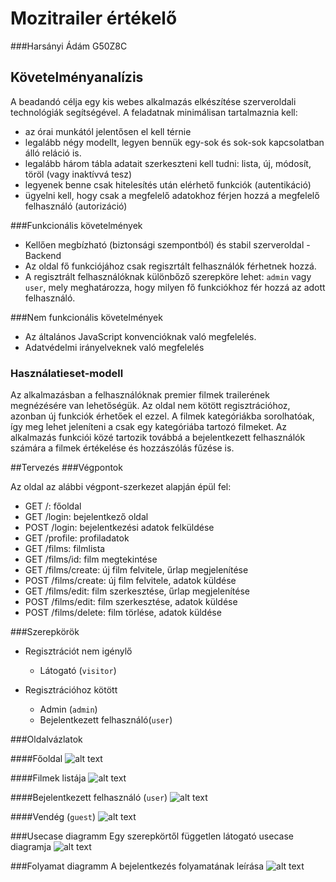 # Mozitrailer értékelő
###Harsányi Ádám G50Z8C
## Követelményanalízis

A beadandó célja egy kis webes alkalmazás elkészítése szerveroldali technológiák segítségével. A feladatnak minimálisan tartalmaznia kell:

   + az órai munkától jelentősen el kell térnie
   + legalább négy modellt, legyen bennük egy-sok és sok-sok kapcsolatban álló reláció is.
   + legalább három tábla adatait szerkeszteni kell tudni: lista, új, módosít, töröl (vagy inaktívvá tesz)
   + legyenek benne csak hitelesítés után elérhető funkciók (autentikáció)
   + ügyelni kell, hogy csak a megfelelő adatokhoz férjen hozzá a megfelelő felhasználó (autorizáció)
   
###Funkcionális követelmények

  + Kellően megbízható (biztonsági szempontból) és stabil szerveroldal - Backend
  + Az oldal fő funkciójához csak regiszrtált felhasználók férhetnek hozzá.
  + A regisztrált felhasználóknak különbőző szerepköre lehet: `admin` vagy `user`, mely meghatározza, hogy milyen fő funkciókhoz fér hozzá az adott felhasználó.
  
###Nem funkcionális követelmények

+ Az általános JavaScript konvencióknak való megfelelés.
+ Adatvédelmi irányelveknek való megfelelés
   

   
### Használatieset-modell
Az alkalmazásban a felhasználóknak premier filmek trailerének megnézésére van lehetőségük. Az oldal nem kötött regisztrációhoz, azonban új funkciók érhetőek el ezzel. A filmek kategóriákba sorolhatóak, így meg lehet jeleníteni a csak egy kategóriába tartozó filmeket. Az alkalmazás funkciói közé tartozik továbbá a bejelentkezett felhasználók számára a filmek értékelése és hozzászólás fűzése is.

##Tervezés
###Végpontok

Az oldal az alábbi végpont-szerkezet alapján épül fel:

+ GET /: főoldal
+ GET /login: bejelentkező oldal
+ POST /login: bejelentkezési adatok felküldése
+ GET /profile: profiladatok
+ GET /films: filmlista
+ GET /films/id: film megtekintése
+ GET /films/create: új film felvitele, űrlap megjelenítése
+ POST /films/create: új film felvitele, adatok küldése
+ GET /films/edit: film szerkesztése, űrlap megjelenítése
+ POST /films/edit: film szerkesztése,  adatok küldése
+ POST /films/delete: film törlése, adatok küldése

###Szerepkörök
+ Regisztrációt nem igénylő

   + Látogató (`visitor`)

+ Regisztrációhoz kötött
   + Admin (`admin`)
   + Bejelentkezett felhasználó(`user`)
   
###Oldalvázlatok

####Főoldal
![alt text](http://kepfeltoltes.hu/161016/Home_www.kepfeltoltes.hu_.png)

####Filmek listája
![alt text](http://kepfeltoltes.hu/161016/List_www.kepfeltoltes.hu_.png)

####Bejelentkezett felhasználó (`user`)
![alt text](http://kepfeltoltes.hu/161016/Bej_www.kepfeltoltes.hu_.png)

####Vendég (`guest`)
![alt text](http://kepfeltoltes.hu/161016/Nembej_www.kepfeltoltes.hu_.png)

###Usecase diagramm
Egy szerepkörtől független látogató usecase diagramja 
![alt text](http://kepfeltoltes.hu/161016/UseCase_Films_www.kepfeltoltes.hu_.jpg)

###Folyamat diagramm
A bejelentkezés folyamatának leírása
![alt text](http://kepfeltoltes.hu/161016/Sequence_www.kepfeltoltes.hu_.jpg)


